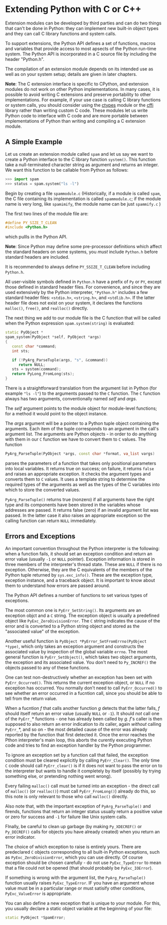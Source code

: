 # Extending Python with C or C++

Extension modules can be developed by third parties and can do two things that can't be done in Python: they can implement new built-in object types and they can call C library functions and system calls.

To support extensions, the Python API defines a set of functions, macros and variables that provide access to most apsects of the Python run-time system. The Python API is incorporated in a C source file by including the header "Python.h".

The compilation of an extension module depends on its intended use as well as on your system setup; details are given in later chapters.

**Note**:  The C extension interface is specific to CPython, and extension modules do not work on other Python implementations. In many cases, it is possible to avoid writing C extensions and preserve portability to other implementations. For example, if your use case is calling C library functions or system calls, you should consider using the [ctypes](https://docs.python.org/3/library/ctypes.html#module-ctypes) module or the [cffi](https://cffi.readthedocs.io/en/latest/overview.html) library rather than writing custom C code. These modules let us write Python code to interface with C code and are more portable between implementations of Python than writing and compiling a C extension module. 

## A Simple Example

Let us create an extension module called `spam` and let us say we want to create a Python interface to the C library function `system()`.  This function take a null-terminated character string as argument and returns an integer. We want this function to be callable from Python as follows:

```python
>>> import spam
>>> status = spam.system("ls -l")
```

Begin by creating a file `spammodule.c` (Historically, if a module is called `spam`, the C file containing its implementation is called `spammodule.c`; if the module name is very long, like `spamimify`, the module name can be just `spammify.c` )

The first two lines of the module file are:

```cpp
#define PY_SIZE_T_CLEAN
#include <Python.h>
```

which pullls in the Python API.

**Note**: Since Python may define some pre-processor definitions which affect the standard headers on some systems, you _must_ include `Python.h` before standard headers are included.

It is recommended to always define `PY_SSIZE_T_CLEAN` before including `Python.h`.

All user-visible symbols defined in `Python.h` have a prefix of `Py` or `PY`, except those defined in standard header files. For convenience, and since they are used extensively by the Python interpreter, `"Python.h"` includes a few standard header files: `<stdio.h>`, `<string.h>`, and `<stdlib.h>`. If the latter header file does not exist on your system, it declares the functions `malloc()`, `free()`, and `realloc()` directly.

The next thing we add to our module file is the C function that will be called when the Python expression `spam.system(string)` is evaluated:

```cpp
static PyObject *
spam_system(PyObject *self, PyObject *args)
{
   const char *command;
   int sts;

   if (!PyArg_ParseTuple(args, "s", &command))
      return NULL;
   sts = system(command);
   return PyLong_FromLong(sts);
}
```

There is a straightforward translation from the argument list in Python (for example `"ls -l"`) to the arguments passed to the `C` function. The `C` function always has two arguments, conventionally named _self_ and _args_.

The _self_ argument points to the module object for module-level functions; for a method it would point to the object instance.

The _args_ argument will be a pointer to a Python tuple object containing the arguments. Each item of the tuple corresponds to an argument in the call's argument list. The arguments are Python objects - in order to do anything with them in our `C` function we have to convert them to `C` values. The function 
```cpp
PyArg_ParseTuple(PyObject *args, const char *format, va_list vargs)
```
parses the parameters of a function that takes only positional parameters into local variables. It returns true on success; on failure, it returns `false` and raises an appropriate exception. It checks the argument types and converts them to `C` values. It uses a template string to determine the required types of the arguments as well as the types of the C variables into which to store the converted values. 

`PyArg_ParseTuple()` returns true (nonzero) if all arguments have the right type and its components have been stored in the variables whose addresses are passed. It returns false (zero) if an invalid argument list was passed. In the latter case it also raises an appropriate exception so the calling function can return `NULL` immediately.

## Errors and Exceptions

An important convention throughout the Python interpreter is the following: when a function fails, it should set an exception condition and return an error value (usually `-1` or `NULL` pointer). Exception information is stored in three members of the interpreter's thread state. These are `NULL` if there is no exception. Otherwise, they are the C equivalents of the members of the Python tuple returned by `sys.exc_info()`. These are the exception type, exception instance, and a
traceback object. It is important to know about them to understand how errors are passed around.

The Python API defines a number of functions to set various types of exceptions.

The most common one is `PyErr_SetString()`. Its arguments are an exception objct and a `C` string. The exception object is usually a predefined object like `PyExc_ZeroDivisionError`. The `C` string indicates the cause of the error and is converted to a Python string object and stored as the "associated value" of the exception.

Another useful function is `PyObject *PyError_SetFromErrno(PyObject *type)`, which only takes an exception argument and constructs the associated value by inspection of the global variable `errno`. The most general function is `PyErr_SetObject()`, which takes two object arguments, the exception and its associated value. You don't need to `Py_INCREF()` the objects passed to any of these functions.

One can test non-destructively whether an exception has been set with `PyErr_Occurred()`. This returns the current exception object, or `NULL` if no exception has occurred. You normally don't need to call `PyErr_Occurred()` to see whether an error occurred in a fucntion call, since you should be able to tell from the return value.

When a fucntion _f_ that calls another function _g_ detects that the latter falls, _f_ should itself return an error value (usually `NULL` or `-1`). It should _not_ call one of the `PyErr_`* functions - one has already been called by _g_. _f_'s caller is then supposed to also return an error indication to _its_ caller, again _without_ calling `PyErr_`*, and so on - the most detailed cause of the error was already reported by the function that first detected it. Once the error reaches
the Pthon interpreter's main loop, this aborts the curently executing Python code and tries to find an exception handler by the Python programmer.

To ignore an exception set by a function call that failed, the exception condition must be cleared explicitly by calling `PyErr_Clear()`. The only time `C` code should call `PyErr_clear()` is if it does not want to pass the error on to the interpreter but wants to handle it completely by itself (possibly by trying something else, or pretending nothing went wrong).

Every failing `malloc()` call must be turned into an exception - the direct call of `malloc()` (or `realloc()`) must call `PyErr_FromLong()`) already do this, so this note is only relevant to those who call `malloc()` directly.

Also note that, with the important exception of `PyArg_ParseTuple()` and firends, functions that return an integer status usually return a positive value or zero for success and `-1` for failure like Unix system calls.

FInally, be careful to clean up garbage (by making `Py_XDECREF()` or `Py_DECREF()` calls for objects you have already created) when you return an error indicator.

The choice of which exception to raise is entirely yours. There are predeclared `C` objects corresponding to all built-in Python exceptions, such as `PyExc_ZeroDivisionError`, which you can use directly. Of course exception should be chosen carefully - do not use `PyExc_TypeError` to mean that a file could not be opened (that should probably be `PyExc_IOError`). 

If something is wrong with the argument list, the `PyArg_ParseTuple()` function usually raises `PyExc_TypeError`. IF you have an argument whose value must be in a particular range or must satisify other conditions, `PyExc_ValueError` is appropriate.

You can also define a new exception that is unique to your module. For this, you usually declare a static object variable at the beginning of your file:

```cpp
static PyObject *SpamError;
```


